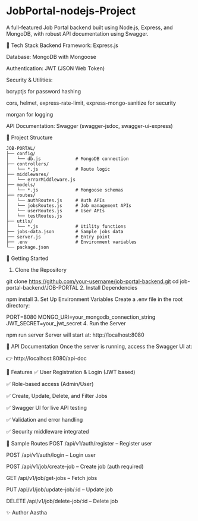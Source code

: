 # JobPortal-nodejs-Project
A full-featured Job Portal backend built using Node.js, Express, and MongoDB, with robust API documentation using Swagger.

🔧 Tech Stack
Backend Framework: Express.js

Database: MongoDB with Mongoose

Authentication: JWT (JSON Web Token)

Security & Utilities:

bcryptjs for password hashing

cors, helmet, express-rate-limit, express-mongo-sanitize for security

morgan for logging

API Documentation: Swagger (swagger-jsdoc, swagger-ui-express)

📁 Project Structure
```
JOB-PORTAL/
├── config/
│   └── db.js             # MongoDB connection
├── controllers/
│   └── *.js              # Route logic
├── middlewares/
│   └── errorMiddleware.js
├── models/
│   └── *.js              # Mongoose schemas
├── routes/
│   └── authRoutes.js     # Auth APIs
│   └── jobsRoutes.js     # Job management APIs
│   └── userRoutes.js     # User APIs
│   └── testRoutes.js
├── utils/
│   └── *.js              # Utility functions
├── jobs-data.json        # Sample jobs data
├── server.js             # Entry point
├── .env                  # Environment variables
└── package.json
```
🚀 Getting Started
1. Clone the Repository

git clone https://github.com/your-username/job-portal-backend.git
cd job-portal-backend/JOB-PORTAL
2. Install Dependencies


npm install
3. Set Up Environment Variables
Create a .env file in the root directory:



PORT=8080
MONGO_URI=your_mongodb_connection_string
JWT_SECRET=your_jwt_secret
4. Run the Server


npm run server
Server will start at: http://localhost:8080


📘 API Documentation
Once the server is running, access the Swagger UI at:

👉 http://localhost:8080/api-doc

🔐 Features
✅ User Registration & Login (JWT based)

✅ Role-based access (Admin/User)

✅ Create, Update, Delete, and Filter Jobs

✅ Swagger UI for live API testing

✅ Validation and error handling

✅ Security middleware integrated


🧪 Sample Routes
POST /api/v1/auth/register – Register user

POST /api/v1/auth/login – Login user

POST /api/v1/job/create-job – Create job (auth required)

GET /api/v1/job/get-jobs – Fetch jobs

PUT /api/v1/job/update-job/:id – Update job

DELETE /api/v1/job/delete-job/:id – Delete job


✨ Author
Aastha 
